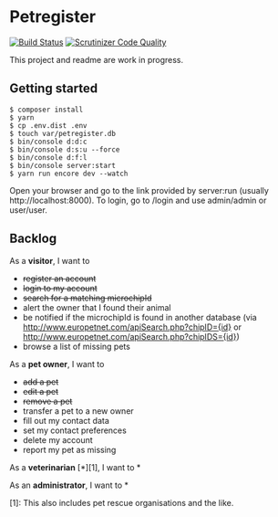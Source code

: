 # Petregister
[![Build Status](https://travis-ci.org/MitchelAnthony/petregister.svg?branch=master)](https://travis-ci.org/MitchelAnthony/petregister) [![Scrutinizer Code Quality](https://scrutinizer-ci.com/g/MitchelAnthony/petregister/badges/quality-score.png?b=master)](https://scrutinizer-ci.com/g/MitchelAnthony/petregister/?branch=master)

This project and readme are work in progress.

## Getting started

```
$ composer install
$ yarn
$ cp .env.dist .env
$ touch var/petregister.db
$ bin/console d:d:c
$ bin/console d:s:u --force
$ bin/console d:f:l
$ bin/console server:start
$ yarn run encore dev --watch
```
Open your browser and go to the link provided by server:run (usually http://localhost:8000). To login, go to /login and use admin/admin or user/user.

## Backlog

As a __visitor__, I want to
* ~~register an account~~
* ~~login to my account~~
* ~~search for a matching microchipId~~
* alert the owner that I found their animal
* be notified if the microchipId is found in another database (via http://www.europetnet.com/apiSearch.php?chipID={id} or http://www.europetnet.com/apiSearch.php?chipIDS={id})
* browse a list of missing pets

As a __pet owner__, I want to
* ~~add a pet~~
* ~~edit a pet~~
* ~~remove a pet~~
* transfer a pet to a new owner
* fill out my contact data
* set my contact preferences
* delete my account
* report my pet as missing

As a __veterinarian__ [*][1], I want to
*

As an __administrator__, I want to
*

[1]: This also includes pet rescue organisations and the like.